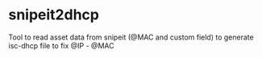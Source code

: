 # snipeit2dhcp
Tool to read asset data from snipeit (@MAC and custom field) to generate isc-dhcp file to fix @IP - @MAC
